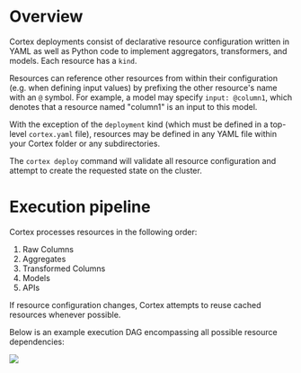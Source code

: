 # Overview

Cortex deployments consist of declarative resource configuration written in YAML as well as Python code to implement aggregators, transformers, and models. Each resource has a `kind`.

Resources can reference other resources from within their configuration (e.g. when defining input values) by prefixing the other resource's name with an `@` symbol. For example, a model may specify `input: @column1`, which denotes that a resource named "column1" is an input to this model.

With the exception of the `deployment` kind (which must be defined in a top-level `cortex.yaml` file), resources may be defined in any YAML file within your Cortex folder or any subdirectories.

The `cortex deploy` command will validate all resource configuration and attempt to create the requested state on the cluster.

# Execution pipeline

Cortex processes resources in the following order:

1. Raw Columns
1. Aggregates
1. Transformed Columns
1. Models
1. APIs

If resource configuration changes, Cortex attempts to reuse cached resources whenever possible.

Below is an example execution DAG encompassing all possible resource dependencies:

<img src='https://s3-us-west-2.amazonaws.com/cortex-public/dag.png'>
